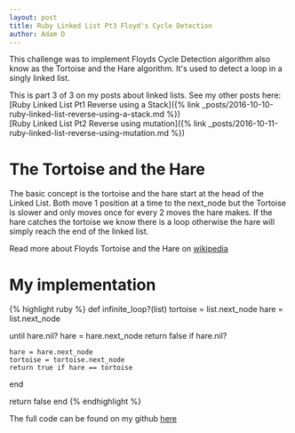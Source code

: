 ```yaml
---
layout: post
title: Ruby Linked List Pt3 Floyd's Cycle Detection
author: Adam D
---
```


This challenge was to implement Floyds Cycle Detection algorithm also know as the Tortoise and the Hare algorithm. It's used to detect a loop in a singly linked list.

This is part 3 of 3 on my posts about linked lists. See my other posts here:  
[Ruby Linked List Pt1 Reverse using a Stack]({% link _posts/2016-10-10-ruby-linked-list-reverse-using-a-stack.md %})  
[Ruby Linked List Pt2 Reverse using mutation]({% link _posts/2016-10-11-ruby-linked-list-reverse-using-mutation.md %})

# The Tortoise and the Hare

The basic concept is the tortoise and the hare start at the head of the Linked List. Both move 1 position at a time to the next_node but the Tortoise is slower and only moves once for every 2 moves the hare makes. If the hare catches the tortoise we know there is a loop otherwise the hare will simply reach the end of the linked list.

Read more about Floyds Tortoise and the Hare on [wikipedia](https://en.wikipedia.org/wiki/Cycle_detection#Tortoise_and_hare)

# My implementation

{% highlight ruby %}
def infinite_loop?(list)
  tortoise = list.next_node
  hare = list.next_node

  until hare.nil?
    hare = hare.next_node
    return false if hare.nil?

    hare = hare.next_node
    tortoise = tortoise.next_node
    return true if hare == tortoise
  end

  return false
end
{% endhighlight %}



The full code can be found on my github [here](https://github.com/addstar34/code-challenges/blob/master/linked-list/linked-list-3.rb)
